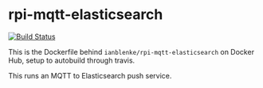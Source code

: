 # rpi-mqtt-elasticsearch

[![Build Status](https://travis-ci.org/ianblenke/rpi-mqtt-elasticsearch)](https://travis-ci.org/ianblenke/rpi-mqtt-elasticsearch)

This is the Dockerfile behind `ianblenke/rpi-mqtt-elasticsearch` on Docker Hub, setup to autobuild through travis.

This runs an MQTT to Elasticsearch push service.

